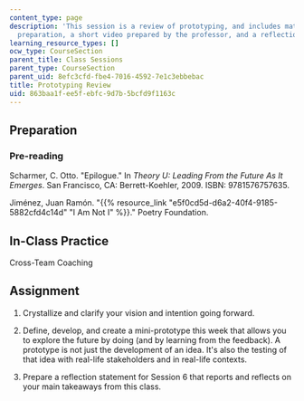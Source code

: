 ```yaml
---
content_type: page
description: 'This session is a review of prototyping, and includes materials for
  preparation, a short video prepared by the professor, and a reflection assignment. '
learning_resource_types: []
ocw_type: CourseSection
parent_title: Class Sessions
parent_type: CourseSection
parent_uid: 8efc3cfd-fbe4-7016-4592-7e1c3ebbebac
title: Prototyping Review
uid: 863baa1f-ee5f-ebfc-9d7b-5bcfd9f1163c
---
```


Preparation
-----------

### Pre-reading

Scharmer, C. Otto. "Epilogue." In _Theory U: Leading From the Future As It_ _Emerges_. San Francisco, CA: Berrett-Koehler, 2009. ISBN: 9781576757635.

Jiménez, Juan Ramón. "{{% resource_link "e5f0cd5d-d6a2-40f4-9185-5882cfd4c14d" "I Am Not I" %}}." Poetry Foundation.

In-Class Practice
-----------------

Cross-Team Coaching

Assignment
----------

1.  Crystallize and clarify your vision and intention going forward. 
  
3.  Define, develop, and create a mini-prototype this week that allows you to explore the future by doing (and by learning from the feedback). A prototype is not just the development of an idea. It's also the testing of that idea with real-life stakeholders and in real-life contexts.
  
5.  Prepare a reflection statement for Session 6 that reports and reflects on your main takeaways from this class.